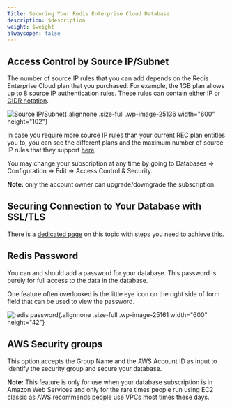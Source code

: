 ```yaml
---
Title: Securing Your Redis Enterprise Cloud Database
description: $description
weight: $weight
alwaysopen: false
---
```

Access Control by Source IP/Subnet
----------------------------------

The number of source IP rules that you can add depends on the Redis
Enterprise Cloud plan that you purchased. For example, the 1GB plan
allows up to 8 source IP authentication rules. These rules can contain
either IP or [CIDR
notation](https://en.wikipedia.org/wiki/Classless_Inter-Domain_Routing#CIDR_notation).

![Source
IP/Subnet](/images/rc/source_ip_subnet-1.png){.alignnone
.size-full .wp-image-25136 width="600" height="102"}

In case you require more source IP rules than your current REC
plan entitles you to, you can see the different plans and the maximum
number of source IP rules that they support [here](/pricing).

You may change your subscription at any time by going to Databases =\>
Configuration =\> Edit =\> Access Control & Security.

**Note:** only the account owner can upgrade/downgrade the subscription.

Securing Connection to Your Database with SSL/TLS
-------------------------------------------------

There is a [dedicated
page](/redis-cloud-documentation/configuration/securing-redis-cloud-connections/)
on this topic with steps you need to achieve this.

Redis Password
--------------

You can and should add a password for your database. This password is
purely for full access to the data in the database.

One feature often overlooked is the little eye icon on the right side of
form field that can be used to view the password.

![redis
password](/images/rc/redis_password.png){.alignnone
.size-full .wp-image-25161 width="600" height="42"}

AWS Security groups
-------------------

This option accepts the Group Name and the AWS Account ID as input to
identify the security group and secure your database.

**Note:** This feature is only for use when your database subscription
is in Amazon Web Services and only for the rare times people run using
EC2 classic as AWS recommends people use VPCs most times these days.
